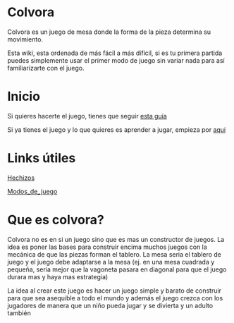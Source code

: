# Colvora

Colvora es un juego de mesa donde la forma de la pieza determina su movimiento.

Esta wiki, esta ordenada de más fácil a más difícil, si es tu primera partida puedes simplemente usar el primer modo de juego sin variar nada para así familiarizarte con el juego.


# Inicio

Si quieres hacerte el juego, tienes que seguir [esta guía](Creacion_del_Juego.md)

Si ya tienes el juego y lo que quieres es aprender a jugar, empieza por [aquí](Empezar_a_jugar.md)


# Links útiles

[Hechizos](Hechizos.md)

[Modos_de_juego](Modos_de_juego.md)


# Que es colvora?

Colvora no es en si un juego sino que es mas un constructor de juegos. La idea es poner las bases para construir encima muchos juegos con la mecánica de que las piezas forman el tablero. La mesa seria el tablero de juego y el juego debe adaptarse a la mesa (ej. en una mesa cuadrada y pequeña, seria mejor que la vagoneta pasara en diagonal para que el juego durara mas y haya mas estrategia)

La idea al crear este juego es hacer un juego simple y barato de construir para que sea asequible a todo el mundo y además el juego crezca con los jugadores de manera que un niño pueda jugar y se divierta y un adulto también

<!--Todo: hechizos, fichas en el pdf, modos de juego -->
